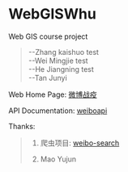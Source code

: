 # WebGISWhu
Web GIS course project

>--Zhang kaishuo test<br>
>       --Wei Mingjie test<br>
>       --He Jiangning test<br>
>       --Tan Junyi<br>

Web Home Page: [微博战疫](http://epistory.deadpoetspoon.xyz)

API Documentation: [weiboapi](https://documenter.getpostman.com/view/11433628/SztK1jaN?version=latest)

Thanks:

> 1. 爬虫项目: [weibo-search](https://github.com/dataabc/weibo-search)
>
> 2. Mao Yujun

